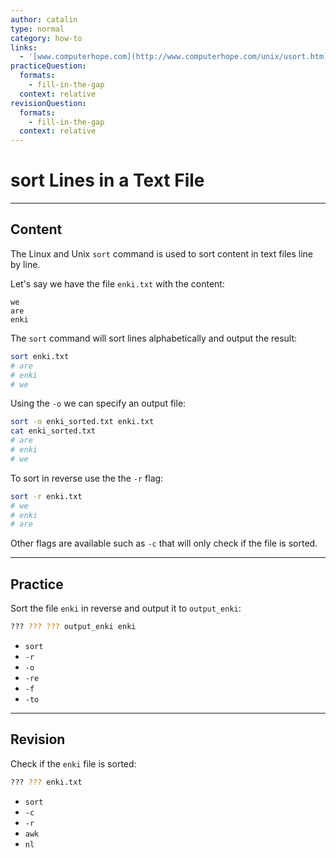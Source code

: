 ```yaml
---
author: catalin
type: normal
category: how-to
links:
  - '[www.computerhope.com](http://www.computerhope.com/unix/usort.htm){website}'
practiceQuestion:
  formats:
    - fill-in-the-gap
  context: relative
revisionQuestion:
  formats:
    - fill-in-the-gap
  context: relative
---
```


# sort Lines in a Text File


---

## Content

The Linux and Unix `sort` command is used to sort content in text files line by line.

Let's say we have the file `enki.txt` with the content:

```plain-text
we
are 
enki
```

The `sort` command will sort lines alphabetically and output the result:

```bash
sort enki.txt
# are 
# enki 
# we
```

Using the `-o` we can specify an output file:

```bash
sort -o enki_sorted.txt enki.txt
cat enki_sorted.txt
# are
# enki
# we
```

To sort in reverse use the the `-r` flag:

```bash
sort -r enki.txt
# we
# enki
# are
```

Other flags are available such as `-c` that will only check if the file is sorted.


---

## Practice

Sort the file `enki` in reverse and output it to `output_enki`:

```bash
??? ??? ??? output_enki enki
```

- `sort`
- `-r`
- `-o`
- `-re`
- `-f`
- `-to`


---

## Revision

Check if the `enki` file is sorted:

```bash
??? ??? enki.txt
```

- `sort`
- `-c`
- `-r`
- `awk`
- `nl`
